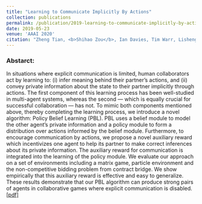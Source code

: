 ```yaml
---
title: "Learning to Communicate Implicitly By Actions"
collection: publications
permalink: /publication/2019-learning-to-communicate-implicitly-by-actions
date: 2019-05-23
venue: 'AAAI 2020'
citation: "Zheng Tian, <b>Shihao Zou</b>, Ian Davies, Tim Warr, Lisheng Wu, Haitham Bou Ammar, Jun Wang. AAAI 2020 <b>(spotlight)</b>"
---
```

### Abstarct:
In situations where explicit communication is limited, human collaborators act by learning to: (i) infer meaning behind their partner’s actions, and (ii) convey private information about the state to their partner implicitly through actions. The first component of this learning process has been well-studied in multi-agent systems, whereas the second — which is equally crucial for successful collaboration — has not. To mimic both components mentioned above, thereby completing the learning process, we introduce a novel algorithm: Policy Belief Learning (PBL). PBL uses a belief module to model the other agent’s private information and a policy module to form a distribution over actions informed by the belief module. Furthermore, to encourage communication by actions, we propose a novel auxiliary reward which incentivizes one agent to help its partner to make correct inferences about its private information. The auxiliary reward for communication is integrated into the learning of the policy module. We evaluate our approach on a set of environments including a matrix game, particle environment and the non-competitive bidding problem from contract bridge. We show empirically that this auxiliary reward is effective and easy to generalize. These results demonstrate that our PBL algorithm can produce strong pairs of agents in collaborative games where explicit communication is disabled. [[pdf]](https://arxiv.org/abs/1810.04444)